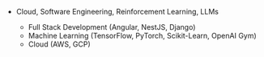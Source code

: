 - Cloud, Software Engineering, Reinforcement Learning, LLMs
  
  - Full Stack Development (Angular, NestJS, Django)
  - Machine Learning (TensorFlow, PyTorch, Scikit-Learn, OpenAI Gym)
  - Cloud (AWS, GCP)
